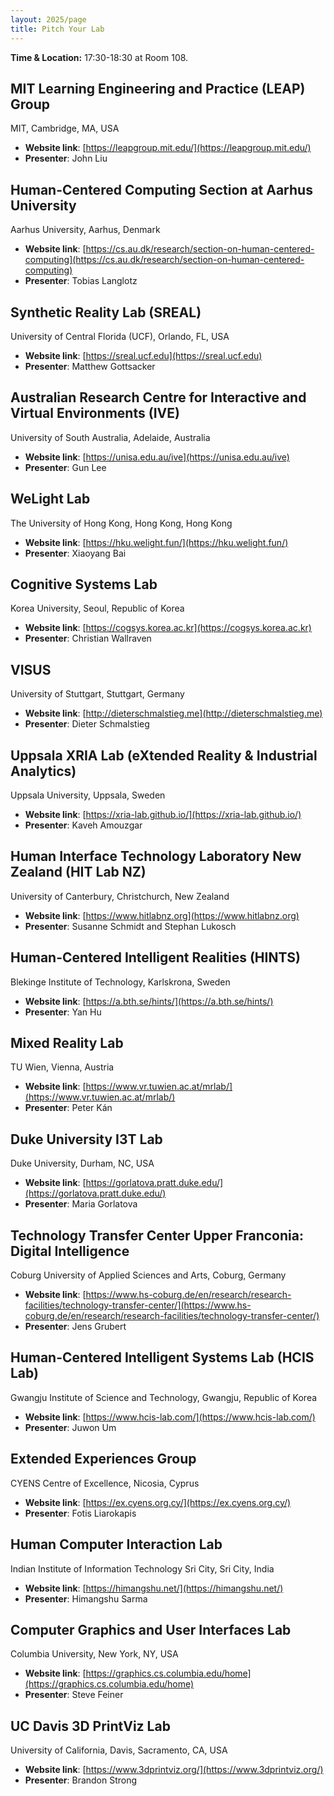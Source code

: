 ```yaml
---
layout: 2025/page
title: Pitch Your Lab
---
```

**Time & Location:** 17:30-18:30 at Room 108.

## **MIT Learning Engineering and Practice (LEAP) Group**

MIT, Cambridge, MA, USA

* **Website link**: [https://leapgroup.mit.edu/](https://leapgroup.mit.edu/)
* **Presenter**: John Liu

## **Human-Centered Computing Section at Aarhus University**

Aarhus University, Aarhus, Denmark

* **Website link**: [https://cs.au.dk/research/section-on-human-centered-computing](https://cs.au.dk/research/section-on-human-centered-computing)
* **Presenter**: Tobias Langlotz

## **Synthetic Reality Lab (SREAL)**

University of Central Florida (UCF), Orlando, FL, USA

* **Website link**: [https://sreal.ucf.edu](https://sreal.ucf.edu)
* **Presenter**: Matthew Gottsacker

## **Australian Research Centre for Interactive and Virtual Environments (IVE)**

University of South Australia, Adelaide, Australia

* **Website link**: [https://unisa.edu.au/ive](https://unisa.edu.au/ive)
* **Presenter**: Gun Lee

## **WeLight Lab**

The University of Hong Kong, Hong Kong, Hong Kong

* **Website link**: [https://hku.welight.fun/](https://hku.welight.fun/)
* **Presenter**: Xiaoyang Bai

## **Cognitive Systems Lab** 

Korea University, Seoul, Republic of Korea

* **Website link**: [https://cogsys.korea.ac.kr](https://cogsys.korea.ac.kr)
* **Presenter**: Christian Wallraven

## **VISUS**

University of Stuttgart, Stuttgart, Germany

* **Website link**: [http://dieterschmalstieg.me](http://dieterschmalstieg.me)
* **Presenter**: Dieter Schmalstieg

## **Uppsala XRIA Lab (eXtended Reality & Industrial Analytics)**

Uppsala University, Uppsala, Sweden

* **Website link**: [https://xria-lab.github.io/](https://xria-lab.github.io/)
* **Presenter**: Kaveh Amouzgar

## **Human Interface Technology Laboratory New Zealand (HIT Lab NZ)**

University of Canterbury, Christchurch, New Zealand

* **Website link**: [https://www.hitlabnz.org](https://www.hitlabnz.org)
* **Presenter**: Susanne Schmidt and Stephan Lukosch

## **Human-Centered Intelligent Realities (HINTS)** 

Blekinge Institute of Technology, Karlskrona, Sweden

* **Website link**: [https://a.bth.se/hints/](https://a.bth.se/hints/)
* **Presenter**: Yan Hu

## **Mixed Reality Lab**

TU Wien, Vienna, Austria

* **Website link**: [https://www.vr.tuwien.ac.at/mrlab/](https://www.vr.tuwien.ac.at/mrlab/)
* **Presenter**: Peter Kán

## **Duke University I3T Lab**

Duke University, Durham, NC, USA

* **Website link**: [https://gorlatova.pratt.duke.edu/](https://gorlatova.pratt.duke.edu/)
* **Presenter**: Maria Gorlatova

## **Technology Transfer Center Upper Franconia: Digital Intelligence**

Coburg University of Applied Sciences and Arts, Coburg, Germany

* **Website link**: [https://www.hs-coburg.de/en/research/research-facilities/technology-transfer-center/](https://www.hs-coburg.de/en/research/research-facilities/technology-transfer-center/)
* **Presenter**: Jens Grubert

## **Human-Centered Intelligent Systems Lab (HCIS Lab)**

Gwangju Institute of Science and Technology, Gwangju, Republic of Korea

* **Website link**: [https://www.hcis-lab.com/](https://www.hcis-lab.com/)
* **Presenter**: Juwon Um

## **Extended Experiences Group**

CYENS Centre of Excellence, Nicosia, Cyprus

* **Website link**: [https://ex.cyens.org.cy/](https://ex.cyens.org.cy/)
* **Presenter**: Fotis Liarokapis

## **Human Computer Interaction Lab**

Indian Institute of Information Technology Sri City, Sri City, India

* **Website link**: [https://himangshu.net/](https://himangshu.net/)
* **Presenter**: Himangshu Sarma

## **Computer Graphics and User Interfaces Lab**

Columbia University, New York, NY, USA

* **Website link**: [https://graphics.cs.columbia.edu/home](https://graphics.cs.columbia.edu/home)
* **Presenter**: Steve Feiner

## **UC Davis 3D PrintViz Lab**

University of California, Davis, Sacramento, CA, USA

* **Website link**: [https://www.3dprintviz.org/](https://www.3dprintviz.org/)
* **Presenter**: Brandon Strong
